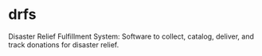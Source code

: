 drfs
===========

Disaster Relief Fulfillment System: Software to collect, catalog, deliver, and track donations for disaster relief.